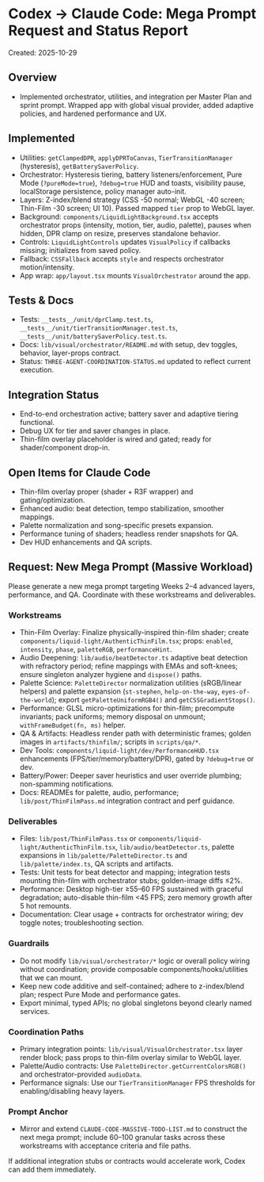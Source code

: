 # Codex → Claude Code: Mega Prompt Request and Status Report

Created: 2025-10-29

## Overview
- Implemented orchestrator, utilities, and integration per Master Plan and sprint prompt. Wrapped app with global visual provider, added adaptive policies, and hardened performance and UX.

## Implemented
- Utilities: `getClampedDPR`, `applyDPRToCanvas`, `TierTransitionManager` (hysteresis), `getBatterySaverPolicy`.
- Orchestrator: Hysteresis tiering, battery listeners/enforcement, Pure Mode (`?pureMode=true`), `?debug=true` HUD and toasts, visibility pause, localStorage persistence, policy manager auto-init.
- Layers: Z-index/blend strategy (CSS -50 normal; WebGL -40 screen; Thin-Film -30 screen; UI 10). Passed mapped `tier` prop to WebGL layer.
- Background: `components/LiquidLightBackground.tsx` accepts orchestrator props (intensity, motion, tier, audio, palette), pauses when hidden, DPR clamp on resize, preserves standalone behavior.
- Controls: `LiquidLightControls` updates `VisualPolicy` if callbacks missing; initializes from saved policy.
- Fallback: `CSSFallback` accepts `style` and respects orchestrator motion/intensity.
- App wrap: `app/layout.tsx` mounts `VisualOrchestrator` around the app.

## Tests & Docs
- Tests: `__tests__/unit/dprClamp.test.ts`, `__tests__/unit/tierTransitionManager.test.ts`, `__tests__/unit/batterySaverPolicy.test.ts`.
- Docs: `lib/visual/orchestrator/README.md` with setup, dev toggles, behavior, layer-props contract.
- Status: `THREE-AGENT-COORDINATION-STATUS.md` updated to reflect current execution.

## Integration Status
- End-to-end orchestration active; battery saver and adaptive tiering functional.
- Debug UX for tier and saver changes in place.
- Thin-film overlay placeholder is wired and gated; ready for shader/component drop-in.

## Open Items for Claude Code
- Thin-film overlay proper (shader + R3F wrapper) and gating/optimization.
- Enhanced audio: beat detection, tempo stabilization, smoother mappings.
- Palette normalization and song-specific presets expansion.
- Performance tuning of shaders; headless render snapshots for QA.
- Dev HUD enhancements and QA scripts.

## Request: New Mega Prompt (Massive Workload)
Please generate a new mega prompt targeting Weeks 2–4 advanced layers, performance, and QA. Coordinate with these workstreams and deliverables.

### Workstreams
- Thin-Film Overlay: Finalize physically-inspired thin-film shader; create `components/liquid-light/AuthenticThinFilm.tsx`; props: `enabled`, `intensity`, `phase`, `paletteRGB`, `performanceHint`.
- Audio Deepening: `lib/audio/beatDetector.ts` adaptive beat detection with refractory period; refine mappings with EMAs and soft-knees; ensure singleton analyzer hygiene and `dispose()` paths.
- Palette Science: `PaletteDirector` normalization utilities (sRGB/linear helpers) and palette expansion (`st-stephen`, `help-on-the-way`, `eyes-of-the-world`); export `getPaletteUniformRGB4()` and `getCSSGradientStops()`.
- Performance: GLSL micro-optimizations for thin-film; precompute invariants; pack uniforms; memory disposal on unmount; `withFrameBudget(fn, ms)` helper.
- QA & Artifacts: Headless render path with deterministic frames; golden images in `artifacts/thinfilm/`; scripts in `scripts/qa/*`.
- Dev Tools: `components/liquid-light/dev/PerformanceHUD.tsx` enhancements (FPS/tier/memory/battery/DPR), gated by `?debug=true` or dev.
- Battery/Power: Deeper saver heuristics and user override plumbing; non-spamming notifications.
- Docs: READMEs for palette, audio, performance; `lib/post/ThinFilmPass.md` integration contract and perf guidance.

### Deliverables
- Files: `lib/post/ThinFilmPass.tsx` or `components/liquid-light/AuthenticThinFilm.tsx`, `lib/audio/beatDetector.ts`, palette expansions in `lib/palette/PaletteDirector.ts` and `lib/palette/index.ts`, QA scripts and artifacts.
- Tests: Unit tests for beat detector and mapping; integration tests mounting thin-film with orchestrator stubs; golden-image diffs ≤2%.
- Performance: Desktop high-tier ≥55–60 FPS sustained with graceful degradation; auto-disable thin-film <45 FPS; zero memory growth after 5 hot remounts.
- Documentation: Clear usage + contracts for orchestrator wiring; dev toggle notes; troubleshooting section.

### Guardrails
- Do not modify `lib/visual/orchestrator/*` logic or overall policy wiring without coordination; provide composable components/hooks/utilities that we can mount.
- Keep new code additive and self-contained; adhere to z-index/blend plan; respect Pure Mode and performance gates.
- Export minimal, typed APIs; no global singletons beyond clearly named services.

### Coordination Paths
- Primary integration points: `lib/visual/VisualOrchestrator.tsx` layer render block; pass props to thin-film overlay similar to WebGL layer.
- Palette/Audio contracts: Use `PaletteDirector.getCurrentColorsRGB()` and orchestrator-provided `audioData`.
- Performance signals: Use our `TierTransitionManager` FPS thresholds for enabling/disabling heavy layers.

### Prompt Anchor
- Mirror and extend `CLAUDE-CODE-MASSIVE-TODO-LIST.md` to construct the next mega prompt; include 60–100 granular tasks across these workstreams with acceptance criteria and file paths.

If additional integration stubs or contracts would accelerate work, Codex can add them immediately.

